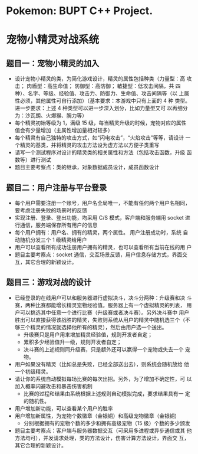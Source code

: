 # Pokemon: BUPT C++ Project.

# 宠物小精灵对战系统
## 题目一：宠物小精灵的加入
+ 设计宠物小精灵的类，为简化游戏设计，精灵的属性包括种类（力量型：高 攻击； 肉盾型：高生命值； 防御型：高防御； 敏捷型：低攻击间隔，共 四种）、名字、等级、经验值、攻击力、防御力、生命值、攻击间隔等（以 上属性必须，其他属性可自行添加）（基本要求：本游戏中只有上面的 4 种 类型。 进一步要求：上述 4 种类型可以进一步深入划分，比如力量型又可 以再细分为：沙瓦朗、火爆猴、腕力等）
+ 每个精灵初始等级为 1，满级 15 级，每当精灵升级的时候，宠物对应的属性 值会有少量增加（主属性增加量相对较多）
+ 每个精灵有自己独特的攻击方式，如“闪电攻击”，“火焰攻击”等等，请设计 一个精灵的基类，并将精灵的攻击方法设为虚方法以方便子类重写
+ 请写一个测试程序对设计的精灵类的相关属性和方法（包括攻击函数，升级 函数等）进行测试
+ 题目主要考察点：类的继承，对象数据成员设计，成员函数设计

## 题目二：用户注册与平台登录
+ 每个用户需要注册一个账号，用户名全局唯一，不能有任何两个用户名相同， 要考虑注册失败的场景时的反馈
+ 实现注册、登录、登出功能，均采用 C/S 模式，客户端和服务端用 socket 进 行通信，服务端保存所有用户的信息
+ 每个用户拥有：用户名、拥有的精灵，两个属性。 用户注册成功时，系统 自动随机分发三个 1 级精灵给用户
+ 用户可以查看所有成功注册用户拥有的精灵，也可以查看所有当前在线的用 户
+ 题目主要考察点：socket 通信，交互场景反馈，用户信息存储方式，界面交 互，其它合理的新颖设计。

## 题目三：游戏对战的设计
+ 已经登录的在线用户可以和服务器进行虚拟决斗，决斗分两种：升级赛和决 斗赛，两种比赛都能增长精灵宠物经验值。服务器上有一个虚拟精灵的列表， 用户可以挑选其中任意一个进行比赛（升级赛或者决斗赛）。另外决斗赛中 用户胜出可以直接获得该战胜的精灵，失败则系统从用户的精灵中随机选三个（不够三个精灵的情况就选择他所有的精灵），然后由用户选一个送出。
	+ 升级赛只是用户用来增加精灵经验值，规则开发者自定；
	+ 累积多少经验值升一级，规则开发者自定；
	+ 决斗赛的上述规则同升级赛，只是额外还可以赢得一个宠物或失去一个 宠物。
+ 用户如果没有精灵（比如总是失败，已经全部送出去），则系统会随机放给 他一个初级精灵。
+ 请让你的系统自动模拟每场比赛的每次出招。另外，为了增加不确定性，可 以加入概率闪避攻击和暴击伤害机制
	+ 比赛的过程和结果由系统根据上述规则自动模拟完成，要求结果具有一 定的随机性。
+ 用户增加新功能，可以查看某个用户的胜率
+ 用户增加新属性，为宠物个数徽章（金银铜）和高级宠物徽章（金银铜)
	+ 分别根据拥有的宠物个数的多少和拥有高级宠物（15 级）个数的多少颁发
+ 题目主要考察点：客户端与服务器数据交互（可采用多进程或异步通信或其 他方法均可），并发请求处理，类的方法设计，伤害计算方法设计，界面交 互，其它合理的新颖设计。